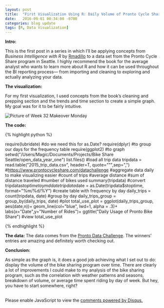 ```yaml
---
layout: post
title:  "First Visualization Using R: Daily Volume of Pronto Cycle Share in 2015"
date:   2016-09-01 00:34:00 -0700
categories: blog update
tags: [R, Data Visualization]
---
```


<b> Intro: </b>

This is the first post in a series in which I’ll be applying concepts from <i>Business Intelligence with R</i> by [Rmadillo](https://twitter.com/healthstatsdude) to a data set from the Pronto Cycle Share program in Seattle. I highly recommend the book for the average analyst who wants to learn more about R and how it can be used throughout the BI reporting process— from importing and cleaning to exploring and actually analyzing your data.

<b> The visualization: </b>

For my first visualization, I used concepts from the book’s cleaning and prepping section and the trends and time section to create a simple graph. My goal was for it to be fairly intuitive. 

![Picture of Week 32 Makeover Monday](http://johntilelli.com/first_graph_in_R.png)

<b> The code: </b>

{% highlight python %}

require(lubridate) #do we need this for as.Date?
require(dplyr) #to group our days for the frequency table
require(ggplot2) #to graph
setwd("/Users/Magic/Documents/Projects/Bike Share Seattle/open_data_year_one")
list.files()
#load all trip data
tripdata = read.table("2015_trip_data.csv", header=T, quote="\"",sep=",")
#https://www.prontocycleshare.com/datachallenge
  #aggregate data daily to make visualizing easier
    #count of trips
    #average distance
    #sum of distance traveled
    #number of bikes used
summary(tripdata)
#convert tripdata$stoptime to ymd date
tripdata$date = as.Date(tripdata$stoptime, format="%m/%d/%Y")
#create table with frequency by day
daily_trips = count(tripdata, date)
#group by day
daily_trips_group = group_by(daily_trips, date)
#plot
total_use_plot = ggplot(daily_trips_group, aes(date,n))+
  geom_line(col="blue", lwd=1, alpha = .3)+
  labs(x="Date",y="Number of Rides")+
  ggtitle("Daily Usage of Pronto Bike Share")
#view
total_use_plot

{% endhighlight %}

<b> The data: </b>
The data comes from the [Pronto Data Challenge](https://www.prontocycleshare.com/datachallenge). The winners’ entries are amazing and definitely worth checking out.

<b> Conclusion: </b>

As simple as the graph is, it does a good job achieving what I set out to do: display the volume of the bike sharing program over time. There are clearly a lot of improvements I could make to my analysis of the bike sharing program, such as the correlation with weather patterns and seasons, breakdown of volume, or average time spent riding by day of week. But hey, you have to start somewhere, right?



<br>

<div id="disqus_thread"></div>
<script>
    
    var disqus_config = function () {
        this.page.url = 'http://johntilelli.com/blog/update/2018/08/24/first-r-visualization.html';
        this.page.identifier = '2016-09-01-first-r-visualization'; // Replace PAGE_IDENTIFIER with your page's unique identifier variable
    };
    (function() {  // DON'T EDIT BELOW THIS LINE
        var d = document, s = d.createElement('script');
        
        s.src = '//www-johntilelli-com.disqus.com/embed.js';
        
        s.setAttribute('data-timestamp', +new Date());
        (d.head || d.body).appendChild(s);
    })();
</script>
<noscript>Please enable JavaScript to view the <a href="https://disqus.com/?ref_noscript" rel="nofollow">comments powered by Disqus.</a></noscript>

